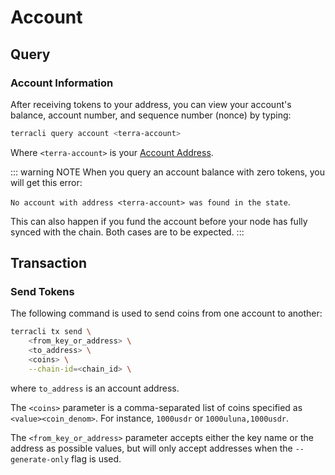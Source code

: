 # Account

## Query

### Account Information

After receiving tokens to your address, you can view your account's balance, account number, and sequence number (nonce) by typing:

```bash
terracli query account <terra-account>
```

Where `<terra-account>` is your [Account Address](keys.md#account-address-terra).

::: warning NOTE
When you query an account balance with zero tokens, you will get this error:

`No account with address <terra-account> was found in the state`.

This can also happen if you fund the account before your node has fully synced with the chain.
Both cases are to be expected.
:::


## Transaction

### Send Tokens

The following command is used to send coins from one account to another:

```bash
terracli tx send \
    <from_key_or_address> \
    <to_address> \
    <coins> \
    --chain-id=<chain_id> \
```

where `to_address` is an account address.

The `<coins>` parameter is a comma-separated list of coins specified as `<value><coin_denom>`. For instance, `1000usdr` or `1000uluna,1000usdr`.

The `<from_key_or_address>` parameter accepts either the key name or the address as possible values, but will only accept addresses when the `--generate-only` flag is used.
